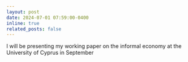 ```yaml
---
layout: post
date: 2024-07-01 07:59:00-0400
inline: true
related_posts: false
---
```


I will be presenting my working paper on the informal economy at the University of Cyprus in September